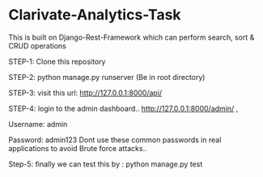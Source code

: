 # Clarivate-Analytics-Task
This is built on Django-Rest-Framework which can perform search, sort &amp; CRUD operations

STEP-1: Clone this repository

STEP-2: python manage.py runserver (Be in root directory)

STEP-3: visit this url: http://127.0.0.1:8000/api/

STEP-4: login to the admin dashboard.. http://127.0.0.1:8000/admin/    ,

  Username: admin
  
  Password: admin123
Dont use these common passwords in real applications to avoid Brute force attacks..

Step-5: finally we can test this by :   python manage.py test
